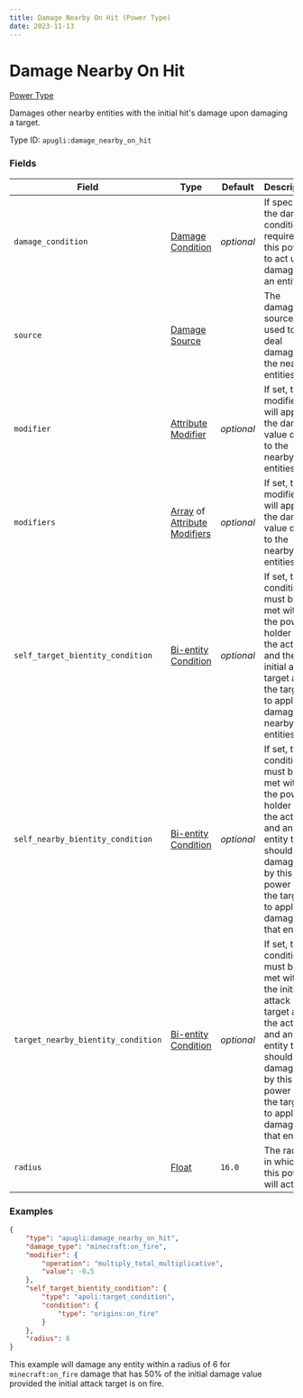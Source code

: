 ```yaml
---
title: Damage Nearby On Hit (Power Type)
date: 2023-11-13
---
```


# Damage Nearby On Hit

[Power Type](../power_types.md)

Damages other nearby entities with the initial hit's damage upon damaging a target.

Type ID: `apugli:damage_nearby_on_hit`


### Fields

Field | Type | Default | Description
------|------|---------|------------
`damage_condition` | [Damage Condition](https://origins.readthedocs.io/en/latest/types/damage_condition_types/) | *optional* | If specified, the damage condition required for this power to act upon damaging an entity.
`source` | [Damage Source](https://origins.readthedocs.io/en/latest/types/data_types/damage_source/) | | The damage source used to deal damage to the nearby entities.
`modifier` | [Attribute Modifier](https://origins.readthedocs.io/en/latest/types/data_types/attribute_modifier/) | *optional* | If set, this modifier will apply to the damage value dealt to the nearby entities.
`modifiers` | [Array](https://origins.readthedocs.io/en/latest/types/data_types/array/) of [Attribute Modifiers](https://origins.readthedocs.io/en/latest/types/data_types/attribute_modifier/) | *optional* | If set, these modifiers will apply to the damage value dealt to the nearby entities.
`self_target_bientity_condition` | [Bi-entity Condition](https://origins.readthedocs.io/en/latest/types/bientity_condition_types/) | *optional* | If set, this condition must be met with the power holder as the actor and the initial attack target as the target to apply damage to nearby entities.
`self_nearby_bientity_condition` | [Bi-entity Condition](https://origins.readthedocs.io/en/latest/types/bientity_condition_types/) | *optional* | If set, this condition must be met with the power holder as the actor and an entity that should be damaged by this power as the target to apply damage to that entity.
`target_nearby_bientity_condition` | [Bi-entity Condition](https://origins.readthedocs.io/en/latest/types/bientity_condition_types/) | *optional* | If set, this condition must be met with the initial attack target as the actor and an entity that should be damaged by this power as the target to apply damage to that entity.
`radius` | [Float](https://origins.readthedocs.io/en/latest/types/data_types/float/) | `16.0` | The radius in which this power will act.

### Examples
```json
{
    "type": "apugli:damage_nearby_on_hit",
    "damage_type": "minecraft:on_fire",
    "modifier": {
        "operation": "multiply_total_multiplicative",
        "value": -0.5
    },
    "self_target_bientity_condition": {
        "type": "apoli:target_condition",
        "condition": {
            "type": "origins:on_fire"
        }
    },
    "radius": 6
}
```
This example will damage any entity within a radius of 6 for `minecraft:on_fire` damage that has 50% of the initial damage value provided the initial attack target is on fire.
